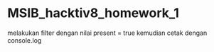# MSIB_hacktiv8_homework_1
melakukan filter dengan nilai present = true kemudian cetak dengan console.log
